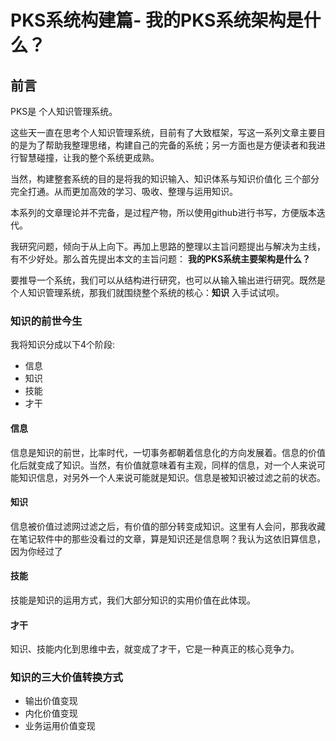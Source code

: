 # PKS系统构建篇- 我的PKS系统架构是什么？

## 前言

PKS是 个人知识管理系统。

这些天一直在思考个人知识管理系统，目前有了大致框架，写这一系列文章主要目的是为了帮助我整理思绪，构建自己的完备的系统；另一方面也是方便读者和我进行智慧碰撞，让我的整个系统更成熟。

当然，构建整套系统的目的是将我的知识输入、知识体系与知识价值化 三个部分完全打通。从而更加高效的学习、吸收、整理与运用知识。

本系列的文章理论并不完备，是过程产物，所以使用github进行书写，方便版本迭代。

我研究问题，倾向于从上向下。再加上思路的整理以主旨问题提出与解决为主线，有不少好处。那么首先提出本文的主旨问题： **我的PKS系统主要架构是什么？**

要推导一个系统，我们可以从结构进行研究，也可以从输入输出进行研究。既然是个人知识管理系统，那我们就围绕整个系统的核心：**知识** 入手试试呗。

### 知识的前世今生
我将知识分成以下4个阶段:

*   信息
*   知识
*   技能
*   才干

#### 信息

信息是知识的前世，比率时代，一切事务都朝着信息化的方向发展着。信息的价值化后就变成了知识。当然，有价值就意味着有主观，同样的信息，对一个人来说可能知识信息，对另外一个人来说可能就是知识。信息是被知识被过滤之前的状态。

#### 知识

信息被价值过滤网过滤之后，有价值的部分转变成知识。这里有人会问，那我收藏在笔记软件中的那些没看过的文章，算是知识还是信息啊？我认为这依旧算信息，因为你经过了

#### 技能

技能是知识的运用方式，我们大部分知识的实用价值在此体现。

#### 才干

知识、技能内化到思维中去，就变成了才干，它是一种真正的核心竞争力。


### 知识的三大价值转换方式

*   输出价值变现
*   内化价值变现
*   业务运用价值变现
